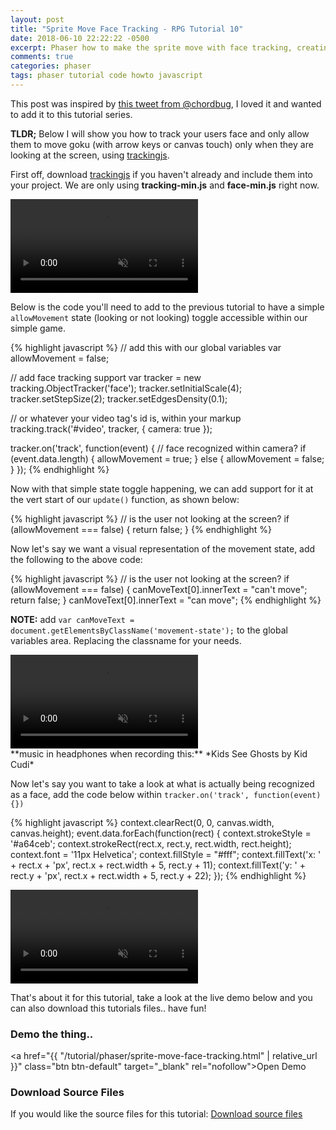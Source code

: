 ```yaml
---
layout: post
title: "Sprite Move Face Tracking - RPG Tutorial 10"
date: 2018-06-10 22:22:22 -0500
excerpt: Phaser how to make the sprite move with face tracking, creating a RPG Tutorial 10
comments: true
categories: phaser
tags: phaser tutorial code howto javascript
---
```


This post was inspired by [this tweet from @chordbug](https://twitter.com/chordbug/status/1005701513719754752), I loved it and wanted to add it to this tutorial series.

**TLDR;** Below I will show you how to track your users face and only allow them to move goku (with arrow keys or canvas touch) only when they are looking at the screen, using [trackingjs](https://trackingjs.com/).

First off, download [trackingjs](https://trackingjs.com/) if you haven't already and include them into your project. We are only using **tracking-min.js** and **face-min.js** right now.

<div class="video-wrapper">
  <video class="video" autoplay loop muted playsinline>
    <source src="/assets/videos/phaser/face-tracking/goku-moves.mp4" type="video/mp4">
  </video>
</div>

Below is the code you'll need to add to the previous tutorial to have a simple `allowMovement` state (looking or not looking) toggle accessible within our simple game.

{% highlight javascript %}
// add this with our global variables
var allowMovement = false;

// add face tracking support
var tracker = new tracking.ObjectTracker('face');
tracker.setInitialScale(4);
tracker.setStepSize(2);
tracker.setEdgesDensity(0.1);


// or whatever your video tag's id is, within your markup
tracking.track('#video', tracker, { camera: true });

tracker.on('track', function(event) {
  // face recognized within camera?
  if (event.data.length) {
    allowMovement = true;
  } else {
    allowMovement = false;
  }
});
{% endhighlight %}

Now with that simple state toggle happening, we can add support for it at the vert start of our `update()` function, as shown below:

{% highlight javascript %}
// is the user not looking at the screen?
if (allowMovement === false) {
  return false;
}
{% endhighlight %}

Now let's say we want a visual representation of the movement state, add the following to the above code:

{% highlight javascript %}
// is the user not looking at the screen?
if (allowMovement === false) {
  canMoveText[0].innerText = "can't move";
  return false;
}
canMoveText[0].innerText = "can move";
{% endhighlight %}

**NOTE:** add `var canMoveText = document.getElementsByClassName('movement-state');` to the global variables area. Replacing the classname for your needs.

<div class="video-wrapper">
  <video class="video" autoplay loop muted playsinline>
    <source src="/assets/videos/phaser/face-tracking/goku-moves-2.mp4" type="video/mp4">
  </video>
</div>
**music in headphones when recording this:** *Kids See Ghosts by Kid Cudi*

Now let's say you want to take a look at what is actually being recognized as a face, add the code below within `tracker.on('track', function(event) {})`

{% highlight javascript %}
context.clearRect(0, 0, canvas.width, canvas.height);
event.data.forEach(function(rect) {
  context.strokeStyle = '#a64ceb';
  context.strokeRect(rect.x, rect.y, rect.width, rect.height);
  context.font = '11px Helvetica';
  context.fillStyle = "#fff";
  context.fillText('x: ' + rect.x + 'px', rect.x + rect.width + 5, rect.y + 11);
  context.fillText('y: ' + rect.y + 'px', rect.x + rect.width + 5, rect.y + 22);
});
{% endhighlight %}

<div class="video-wrapper">
  <video class="video" autoplay loop muted playsinline>
    <source src="/assets/videos/phaser/face-tracking/goku-moves-3.mp4" type="video/mp4">
  </video>
</div>


That's about it for this tutorial, take a look at the live demo below and you can also download this tutorials files.. have fun!

### Demo the thing..
<a href="{{ "/tutorial/phaser/sprite-move-face-tracking.html" | relative_url }}" class="btn btn-default" target="_blank" rel="nofollow">Open Demo</a>  

### Download Source Files
If you would like the source files for this tutorial: <a href="/assets/downloads/phaser/sprite-move-face-tracking-tutorial_blog.calebnance.com.zip" class="btn btn-default" download>Download source files</a>
